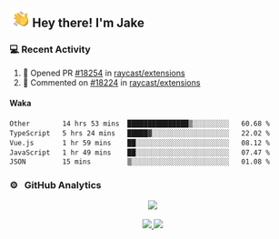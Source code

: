 <img alt="Night Coding" src="./assets/Hand%20Wave.gif" width='40' align="left"/><h2>Hey there! I'm Jake</h2>

### 💻 Recent Activity

<!--RECENT_ACTIVITY:start-->
1. 💪 Opened PR [#18254](https://github.com/raycast/extensions/pull/18254) in [raycast/extensions](https://github.com/raycast/extensions)<br>
2. 💬 Commented on [#18224](https://github.com/raycast/extensions/issues/18224#issuecomment-2764770511) in [raycast/extensions](https://github.com/raycast/extensions)<br>
<!--RECENT_ACTIVITY:end-->

#### Waka

<!--START_SECTION:waka-->

```txt
Other        14 hrs 53 mins  ███████████████▒░░░░░░░░░   60.68 %
TypeScript   5 hrs 24 mins   █████▓░░░░░░░░░░░░░░░░░░░   22.02 %
Vue.js       1 hr 59 mins    ██░░░░░░░░░░░░░░░░░░░░░░░   08.12 %
JavaScript   1 hr 49 mins    ██░░░░░░░░░░░░░░░░░░░░░░░   07.47 %
JSON         15 mins         ▒░░░░░░░░░░░░░░░░░░░░░░░░   01.08 %
```

<!--END_SECTION:waka-->

### ⚙️ &nbsp; GitHub Analytics

<p align="center">
  <img src="http://github-profile-summary-cards.vercel.app/api/cards/profile-details?username=JakeLaoyu&theme=2077" />
</p>


<p align="center">
<a href="https://github.com/JakeLaoyu">
  <img height="180em" src="https://github-readme-stats-eight-theta.vercel.app/api?username=jakelaoyu&show_icons=true&theme=algolia&include_all_commits=true&count_private=true"/>
  <img height="180em" src="https://github-readme-stats-eight-theta.vercel.app/api/top-langs/?username=jakelaoyu&layout=compact&langs_count=8&theme=algolia&hide=html&count_private=true"/>
</a>
</p>

<!-- ### 🤝🏻 &nbsp; Connect with Me

<p align="center">
<a href="https://i.jakeyu.top"><img src="https://img.shields.io/badge/-i.jakeyu.top-3423A6?style=flat&logo=Google-Chrome&logoColor=white"/></a>
<a href="mailto:jake.laoyu@gmail.com"><img src="https://img.shields.io/badge/-jake.laoyu@gmail.com-D14836?style=flat&logo=Gmail&logoColor=white"/></a>
</p> -->
